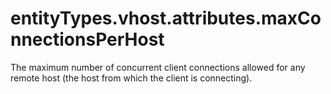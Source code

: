 # entityTypes.vhost.attributes.maxConnectionsPerHost

The maximum number of concurrent client connections allowed for any remote host (the host from which the client is connecting).

